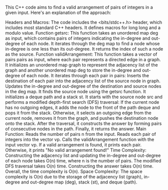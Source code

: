 This C++ code aims to find a valid arrangement of pairs of integers in a given input. Here's an explanation of the approach:

Headers and Macros:
The code includes the <bits/stdc++.h> header, which includes most standard C++ headers.
It defines macros for long long and a modulo value.
Function getsrc:
This function takes an unordered map deg as input, which contains pairs of integers indicating the in-degree and out-degree of each node.
It iterates through the deg map to find a node whose in-degree is one less than its out-degree. It returns the index of such a node as the source.
Function validArrangement:
This function takes a vector of pairs pairs as input, where each pair represents a directed edge in a graph.
It initializes an unordered map graph to represent the adjacency list of the graph and another unordered map deg to store the in-degree and out-degree of each node.
It iterates through each pair in pairs:
Inserts the destination of each pair into the adjacency list of the source node in graph.
Updates the in-degree and out-degree of the destination and source nodes in the deg map.
It finds the source node using the getsrc function.
It initializes a deque path and a stack st.
It starts with the source node src and performs a modified depth-first search (DFS) traversal:
If the current node has no outgoing edges, it adds the node to the front of the path deque and pops it from the stack.
Otherwise, it selects an outgoing edge from the current node, removes it from the graph, and pushes the destination node onto the stack.
After the traversal, it constructs the answer by forming pairs of consecutive nodes in the path.
Finally, it returns the answer.
Main Function:
Reads the number of pairs n from the input.
Reads each pair of integers into the vector vp.
Calls the validArrangement function with the input vector vp.
If a valid arrangement is found, it prints each pair. Otherwise, it prints "No valid arrangement found!"
Time Complexity:
Constructing the adjacency list and updating the in-degree and out-degree of each node takes O(n) time, where n is the number of pairs.
The modified DFS traversal takes O(n) time.
Constructing the answer takes O(n) time.
Overall, the time complexity is O(n).
Space Complexity:
The space complexity is O(n) due to the storage of the adjacency list (graph), in-degree and out-degree map (deg), stack (st), and deque (path).